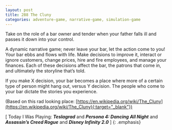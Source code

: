 ```yaml
---
layout: post
title: 288 The Cluny
categories: adventure-game, narrative-game, simulation-game
---
```

Take on the role of a bar owner and tender when your father falls ill and passes it down into your control.

A dynamic narrative game; never leave your bar, let the action come to you!  Your bar ebbs and flows with life.  Make decisions to improve it, interact or ignore customers, change prices, hire and fire employees, and manage your finances.  Each of these decisions affect the bar, the patrons that come in, and ultimately the storyline that’s told.

If you make X decision, your bar becomes a place where more of a certain type of person might hang out, versus Y decision.  The people who come to your bar dictate the stories you experience.

(Based on this rad looking place: [https://en.wikipedia.org/wiki/The_Cluny](https://en.wikipedia.org/wiki/The_Cluny){:target="_blank"})

[ Today I Was Playing: ***Teslagrad*** and ***Persona 4: Dancing All Night*** and ***Assassin’s Creed Rogue*** and ***Disney Infinity 2.0*** ]
{: .emphasis}

